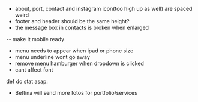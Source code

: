 

- about, port, contact and instagram icon(too high up as well) are spaced weird 
- footer and header should be the same height?
- the message box in contacts is broken when enlarged

-- make it mobile ready
- menu needs to appear when ipad or phone size
- menu underline wont go away
- remove menu hamburger when dropdown is clicked
- cant affect font

def do stat asap:
- Bettina will send more fotos for portfolio/services

